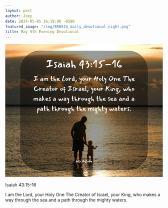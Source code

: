 ```yaml
---
layout: post
author: Joey
date: 2024-05-05 16:19:00 -0500
featured_image: "/img/050524_daily_devotional_night.png"
title: May 5th Evening Devotional
---
```


[![May 5th 2024 - Evening Devotional](/img/050524_daily_devotional_night.png)](/img/050524_daily_devotional_night.png)

Isaiah 43:15-16

I am the Lord, your Holy One The Creator of Israel, your King, who makes a way through the sea and a path through the mighty waters.